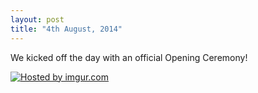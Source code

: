 ```yaml
---
layout: post
title: "4th August, 2014"
---
```


We kicked off the day with an official Opening Ceremony!

<a href="http://imgur.com/Vk3Kpid"><img src="http://i.imgur.com/Vk3Kpid.jpg" title="Hosted by imgur.com" /></a>

